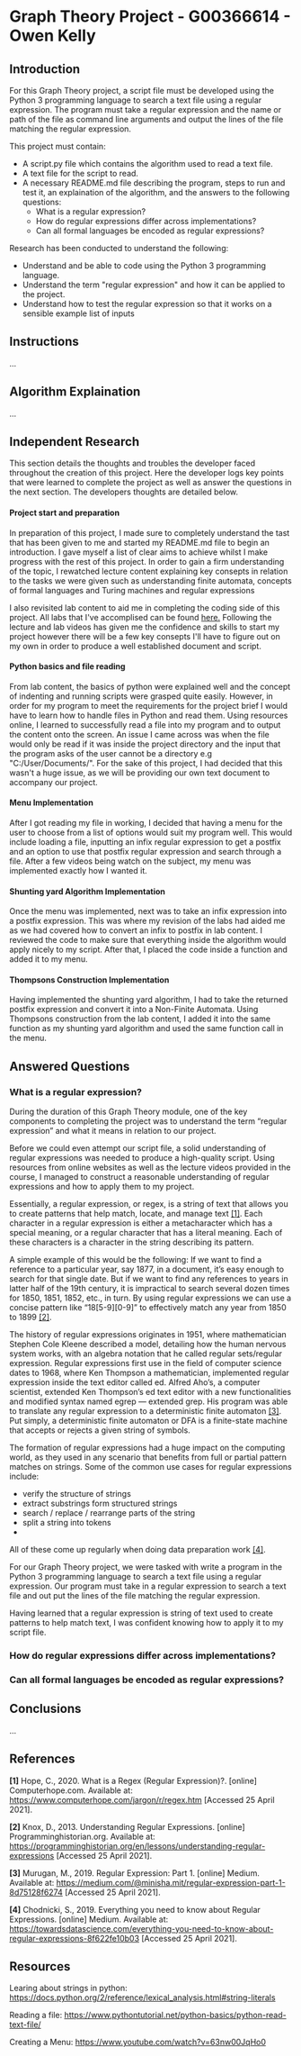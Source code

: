 # Graph Theory Project - G00366614 - Owen Kelly

## Introduction
For this Graph Theory project, a script file must be developed using the Python 3 programming language to search a text file using a regular expression. The program must take a regular expression and the name or path of the file as command line arguments and output the lines of the file matching the regular expression. 

This project must contain:
* A script.py file which contains the algorithm used to read a text file.
* A text file for the script to read. 
* A necessary README.md file describing the program, steps to run and test it, an explaination of the algorithm, and the answers to the following questions:
  * What is a regular expression?
  * How do regular expressions differ across implementations?
  * Can all formal languages be encoded as regular expressions?

Research has been conducted to understand the following:
* Understand and be able to code using the Python 3 programming language.
* Understand the term "regular expression" and how it can be applied to the project.
* Understand how to test the regular expression so that it works on a sensible example list of inputs

## Instructions 
...

## Algorithm Explaination
...


## Independent Research
This section details the thoughts and troubles the developer faced throughout the creation of this project. Here the developer logs key points that were learned to complete the project as well as answer the questions in the next section. The developers thoughts are detailed below.

#### Project start and preparation 
In preparation of this project, I made sure to completely understand the tast that has been given to me and started my README.md file to begin an introduction. I gave myself a list of clear aims to achieve whilst I make progress with the rest of this project. In order to gain a firm understanding of the topic, I rewatched lecture content explaining key consepts in relation to the tasks we were given such as understanding finite automata, concepts of formal languages and Turing machines and regular expressions

I also revisited lab content to aid me in completing the coding side of this project. All labs that I've accomplised can be found [here.](https://github.com/OwenKe11y/graph-theory-labs) Following the lecture and lab videos has given me the confidence and skills to start my project however there will be a few key consepts I'll have to figure out on my own in order to produce a well established document and script.

#### Python basics and file reading 
From lab content, the basics of python were explained well and the concept of indenting and running scripts were grasped quite easily. However, in order for my program to meet the requirements for the project brief I would have to learn how to handle files in Python and read them. Using resources online, I learned to successfully read a file into my program and to output the content onto the screen. An issue I came across was when the file would only be read if it was inside the project directory and the input that the program asks of the user cannot be a directory e.g "C:/User/Documents/". For the sake of this project, I had decided that this wasn't a huge issue, as we will be providing our own text document to accompany our project.

#### Menu Implementation 
After I got reading my file in working, I decided that having a menu for the user to choose from a list of options would suit my program well. This would include loading a file, inputting an infix regular expression to get a postfix and an option to use that postfix regular expression and search through a file. After a few videos being watch on the subject, my menu was implemented exactly how I wanted it.

#### Shunting yard Algorithm Implementation
Once the menu was implemented, next was to take an infix expression into a postfix expression. This was where my revision of the labs had aided me as we had covered how to convert an infix to postfix in lab content. I reviewed the code to make sure that everything inside the algorithm would apply nicely to my script. After that, I placed the code inside a function and added it to my menu.

#### Thompsons Construction Implementation 
Having implemented the shunting yard algorithm, I had to take the returned postfix expression and convert it into a Non-Finite Automata. Using Thompsons construction from the lab content, I added it into the same function as my shunting yard algorithm and used the same function call in the menu. 


## Answered Questions
### What is a regular expression?

During the duration of this Graph Theory module, one of the key components to completing the project was to understand the term “regular expression” and what it means in relation to our project.

Before we could even attempt our script file, a solid understanding of regular expressions was needed to produce a high-quality script. Using resources from online websites as well as the lecture videos provided in the course, I managed to construct a reasonable understanding of regular expressions and how to apply them to my project. 

Essentially, a regular expression, or regex, is a string of text that allows you to create patterns that help match, locate, and manage text [[1]](#references). Each character in a regular expression is either a metacharacter which has a special meaning, or a regular character that has a literal meaning. Each of these characters is a character in the string describing its pattern.

A simple example of this would be the following:
If we want to find a reference to a particular year, say 1877, in a document, it’s easy enough to search for that single date. But if we want to find any references to years in latter half of the 19th century, it is impractical to search several dozen times for 1850, 1851, 1852, etc., in turn. By using regular expressions we can use a concise pattern like “18[5-9][0-9]” to effectively match any year from 1850 to 1899 [[2]](#references). 

The history of regular expressions originates in 1951, where mathematician Stephen Cole Kleene described a model, detailing how the human nervous system works, with an algebra notation that he called regular sets/regular expression. Regular expressions first use in the field of computer science dates to 1968, where Ken Thompson a mathematician, implemented regular expression inside the text editor called ed. Alfred Aho’s, a computer scientist, extended Ken Thompson’s ed text editor with a new functionalities and modified syntax named egrep — extended grep. His program was able to translate any regular expression to a deterministic finite automaton [[3]](#references). Put simply, a deterministic finite automaton or DFA is a finite-state machine that accepts or rejects a given string of symbols. 

The formation of regular expressions had a huge impact on the computing world, as they used in any scenario that benefits from full or partial pattern matches on strings. Some of the common use cases for regular expressions include:
* verify the structure of strings
*	extract substrings form structured strings
*	search / replace / rearrange parts of the string
*	split a string into tokens
*	
All of these come up regularly when doing data preparation work [[4]](#references). 

For our Graph Theory project, we were tasked with write a program in the Python 3 programming language to search a text file using a regular expression. Our program must take in a regular expression to search a text file and out put the lines of the file matching the regular expression.

Having learned that a regular expression is string of text used to create patterns to help match text, I was confident knowing how to apply it to my script file. 
 


### How do regular expressions differ across implementations?

### Can all formal languages be encoded as regular expressions?

## Conclusions 
...

## References 
**[1]** Hope, C., 2020. What is a Regex (Regular Expression)?. 
[online] Computerhope.com. Available at: <https://www.computerhope.com/jargon/r/regex.htm> [Accessed 25 April 2021].

**[2]** Knox, D., 2013. Understanding Regular Expressions. [online] 
Programminghistorian.org. Available at: <https://programminghistorian.org/en/lessons/understanding-regular-expressions> [Accessed 25 April 2021].

**[3]** Murugan, M., 2019. Regular Expression: Part 1. [online] 
Medium. Available at: <https://medium.com/@minisha.mit/regular-expression-part-1-8d75128f6274> [Accessed 25 April 2021].

**[4]** Chodnicki, S., 2019. Everything you need to know about Regular Expressions. [online] 
Medium. Available at: <https://towardsdatascience.com/everything-you-need-to-know-about-regular-expressions-8f622fe10b03> [Accessed 25 April 2021].

## Resources 
Learing about strings in python:
https://docs.python.org/2/reference/lexical_analysis.html#string-literals

Reading a file:
https://www.pythontutorial.net/python-basics/python-read-text-file/ 

Creating a Menu:
https://www.youtube.com/watch?v=63nw00JqHo0

